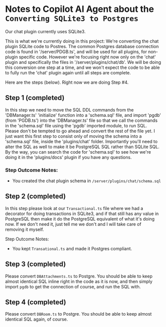 # Notes to Copilot AI Agent about the `Converting SQLite3 to Postgres` 

Our chat plugin currently uses SQLite3. 

This is what we're currently doing in this project: We're converting the chat plugin SQLite code to Postres. The common Postgres database connection code is found in '/server/PDGB.ts', and will be used for all plugins, for non-plugin specific code. However we're focusing right now only on the 'chat' plugin and specifically the files in '/server/plugins/chat/db'. We will be doing this conversion one step at a time, and we won't expect the code to be able to fully run the 'chat' plugin again until all steps are complete.

Here are the steps (below). Right now we are doing Step #4.

## Step 1 (completed)

In this step we need to move the SQL DDL commands from the 'DBManager.ts' 'initialize' function into a 'schema.sql' file, and import 'pgdb' (from 'PGDB.ts') into the 'DBManager.ts' file so that we call the commands in the 'schema.sql' file using the 'pgdb' imported module, to run SQL. Please don't be tempted to go ahead and convert the rest of the file yet. I just want this first step to consist only of moving the schema into a 'schema.sql' file, inside the 'plugins/chat' folder. Importantly you'll need to alter the SQL as well to make it be PostgreSQL SQL rather than SQLite SQL. By the way, you can search the code for 'schema.sql' to see how we're doing it in the 'plugins/docs' plugin if you have any questions.

### Step Outcome Notes: 
* You created the chat plugin schema in `/server/plugins/chat/schema.sql`

## Step 2 (completed)

In this step please look at our `Transactional.ts` file where we had a decorator for doing transactions in SQLite3, and if that still has any value in PostgreSQL then make it do the PostgreSQL equivalent of what it's doing now. If we don't need it, just tell me we don't and I will take care of removing it myself.

Step Outcome Notes: 
* You kept `Transational.ts` and made it Postgres compliant.

## Step 3 (completed)

Please convert `DBAttachments.ts` to Postgre. You should be able to keep almost identical SQL inline right in the code as it is now, and then simply import `pgdb` to get the connection of course, and run the SQL with.

## Step 4 (completed)

Please convert `DBRoom.ts` to Postgre. You should be able to keep almost identical SQL again, of course.

